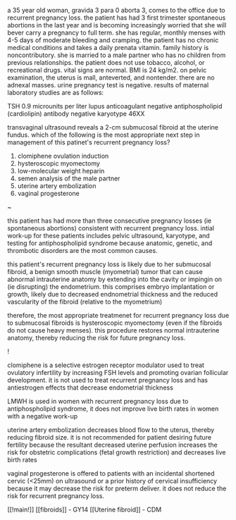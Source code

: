 a 35 year old woman, gravida 3 para 0 aborta 3, comes to the office due to recurrent pregnancy loss. the patient has had 3 first trimester spontaneous abortions in the last year and is becoming increasingly worried that she will bever carry a pregnancy to full term. she has regular, monthly menses with 4-5 days of moderate bleeding and cramping. the patient has no chronic medical conditions and takes a daily prenata vitamin. family history is noncontributory. she is married to a male partner who has no children from previous relationships. the patient does not use tobacco, alcohol, or recreational drugs. vital signs are normal. BMI is 24 kg/m2. on pelvic examination, the uterus is mall, anteverted, and nontender. there are no adnexal masses. urine pregnancy test is negative. results of maternal laboratory studies are as follows: 

TSH 0.9 microunits per liter 
lupus anticoagulant negative 
antiphospholipid (cardiolipin) antibody negative 
karyotype 46XX 

transvaginal ultrasound reveals a 2-cm submucosal fibroid at the uterine fundus. which of the following is the most appropriate next step in management of this patinet's recurrent pregnancy loss? 

1. clomiphene ovulation induction 
2. hysteroscopic myomectomy 
3. low-molecular weight heparin 
4. semen analysis of the male partner 
5. uterine artery embolization 
6. vaginal progesterone 

~ 

this patient has had more than three consecutive pregnancy losses (ie spontaneous abortions) consistent with recurrent pregnancy loss. intial work-up for these patients includes pelvic ultrasound, karyotype, and testing for antiphospholipid syndrome because anatomic, genetic, and thrombotic disorders are the most common causes. 

this patient's recurrent pregnancy loss is likely due to her submucosal fibroid, a benign smooth muscle (myometrial) tumor that can cause abnormal intrauterine anatomy by extending into the cavity or impingin on (ie disrupting) the endometrium. this comprises embryo implantation or growth, likely due to decreased endnometrial thickness and the reduced vascularity of the fibroid (relative to the myometrium) 

therefore, the most appropriate treatmenet for recurrent pregnancy loss due to submucosal fibroids is hysteroscopic myomectomy (even if the fibroids do not cause heavy menses). this procedure restores normal intrauterine anatomy, thereby reducing the risk for future pregnancy loss. 

! 

clomiphene is a selective estrogen receptor modulator used to treat ovulatory infertility by increasing FSH levels and promoting ovarian follicular development. it is not used to treat recurrent pregnancy loss and has antiestrogen effects that decrease endometrial thickness 

LMWH is used in women with recurrent pregnancy loss due to antiphospholipid syndrome, it does not improve live birth rates in women with a negative work-up 

uterine artery embolization decreases blood flow to the uterus, thereby reducing fibroid size. it is not recommended for patient desiring future fertility because the resultant decreased uterine perfusion increases the risk for obstetric complications (fetal growth restriction) and decreases live birth rates 

vaginal progesterone is offered to patients with an incidental shortened cervic (<25mm) on ultrasound or a prior history of cervical insufficiency because it may decrease the risk for preterm deliver. it does not reduce the risk for recurrent pregnancy loss. 

[[!main!]]
[[fibroids]] - GY14
[[Uterine fibroid]] - CDM 
